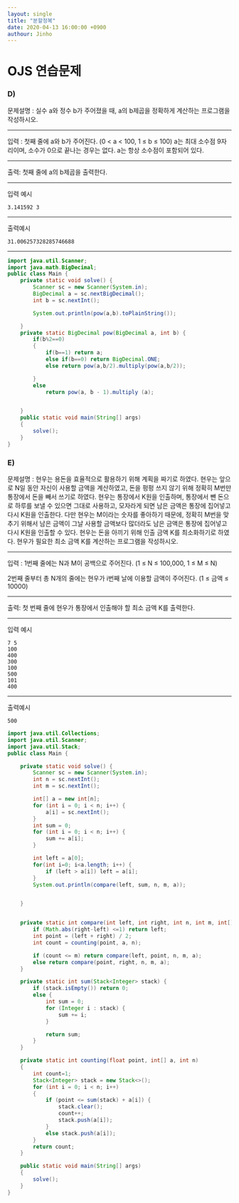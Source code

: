 ```yaml
---
layout: single
title: "분할정복"
date: 2020-04-13 16:00:00 +0900
authour: Jinho
---
```


# OJS 연습문제

### D)



문제설명 : 실수 a와 정수 b가 주어졌을 때, a의 b제곱을 정확하게 계산하는 프로그램을 작성하시오.

---

입력 :  첫째 줄에 a와 b가 주어진다. (0 < a < 100, 1 ≤ b ≤ 100) a는 최대 소수점 9자리이며, 소수가 0으로 끝나는 경우는 없다. a는 항상 소수점이 포함되어 있다.

---

출력: 첫째 줄에 a의 b제곱을 출력한다. 

---

입력 예시

```
3.141592 3
```

---

출력예시

```
31.006257328285746688
```

---

```java
import java.util.Scanner;
import java.math.BigDecimal;
public class Main {
    private static void solve() {
        Scanner sc = new Scanner(System.in);
        BigDecimal a = sc.nextBigDecimal();
        int b = sc.nextInt();

        System.out.println(pow(a,b).toPlainString());

    }
    private static BigDecimal pow(BigDecimal a, int b) {
        if(b%2==0)
        {
            if(b==1) return a;
            else if(b==0) return BigDecimal.ONE;
            else return pow(a,b/2).multiply(pow(a,b/2));

        }
        else
            return pow(a, b - 1).multiply (a);


    }
    public static void main(String[] args)
    {
        solve();
    }
}

```





### E)

문제설명 : 현우는 용돈을 효율적으로 활용하기 위해 계획을 짜기로 하였다. 현우는 앞으로 N일 동안 자신이 사용할 금액을 계산하였고, 돈을 펑펑 쓰지 않기 위해 정확히 M번만 통장에서 돈을 빼서 쓰기로 하였다. 현우는 통장에서 K원을 인출하며, 통장에서 뺀 돈으로 하루를 보낼 수 있으면 그대로 사용하고, 모자라게 되면 남은 금액은 통장에 집어넣고 다시 K원을 인출한다. 다만 현우는 M이라는 숫자를 좋아하기 때문에, 정확히 M번을 맞추기 위해서 남은 금액이 그날 사용할 금액보다 많더라도 남은 금액은 통장에 집어넣고 다시 K원을 인출할 수 있다. 현우는 돈을 아끼기 위해 인출 금액 K를 최소화하기로 하였다. 현우가 필요한 최소 금액 K를 계산하는 프로그램을 작성하시오.

---

입력 :  1번째 줄에는 N과 M이 공백으로 주어진다. (1 ≤ N ≤ 100,000, 1 ≤ M ≤ N)

2번째 줄부터 총 N개의 줄에는 현우가 i번째 날에 이용할 금액이 주어진다. (1 ≤ 금액 ≤ 10000)

---

출력: 첫 번째 줄에 현우가 통장에서 인출해야 할 최소 금액 K를 출력한다.

---

입력 예시

```
7 5
100
400
300
100
500
101
400
```

---

출력예시

```
500
```

```java
import java.util.Collections;
import java.util.Scanner;
import java.util.Stack;
public class Main {

    private static void solve() {
        Scanner sc = new Scanner(System.in);
        int n = sc.nextInt();
        int m = sc.nextInt();

        int[] a = new int[n];
        for (int i = 0; i < n; i++) {
            a[i] = sc.nextInt();
        }
        int sum = 0;
        for (int i = 0; i < n; i++) {
            sum += a[i];
        }

        int left = a[0];
        for(int i=0; i<a.length; i++) {
            if (left > a[i]) left = a[i];
        }
        System.out.println(compare(left, sum, n, m, a));


    }


    private static int compare(int left, int right, int n, int m, int[] a) {
        if (Math.abs(right-left) <=1) return left;
        int point = (left + right) / 2;
        int count = counting(point, a, n);

        if (count <= m) return compare(left, point, n, m, a);
        else return compare(point, right, n, m, a);
    }

    private static int sum(Stack<Integer> stack) {
        if (stack.isEmpty()) return 0;
        else {
            int sum = 0;
            for (Integer i : stack) {
                sum += i;
            }

            return sum;
        }
    }

    private static int counting(float point, int[] a, int n)
    {
        int count=1;
        Stack<Integer> stack = new Stack<>();
        for (int i = 0; i < n; i++)
        {
            if (point <= sum(stack) + a[i]) {
                stack.clear();
                count++;
                stack.push(a[i]);
            }
            else stack.push(a[i]);
        }
        return count;
    }

    public static void main(String[] args)
    {
        solve();
    }
}

```

